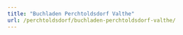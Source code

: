 ```yaml
---
title: "Buchladen Perchtoldsdorf Valthe"
url: /perchtoldsdorf/buchladen-perchtoldsdorf-valthe/
---
```

